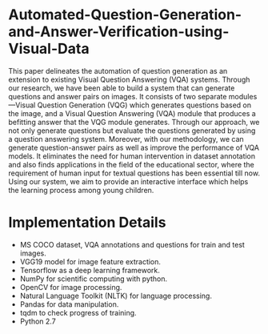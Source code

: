 # Automated-Question-Generation-and-Answer-Verification-using-Visual-Data

This paper delineates the automation of question generation as an extension to existing Visual Question Answering (VQA) systems. Through our research, we have been able to build a system that can generate questions and answer pairs on images. It consists of two separate modules—Visual Question Generation (VQG) which generates questions based on the image, and a Visual Question Answering (VQA) module that produces a befitting answer that the VQG module generates. Through our approach, we not only generate questions but evaluate the questions generated by using a question answering system. Moreover, with our methodology, we can generate question-answer pairs as well as improve the performance of VQA models. It eliminates the need for human intervention in dataset annotation and also finds applications in the field of the educational sector, where the requirement of human input for textual questions has been essential till now. Using our system, we aim to provide an interactive interface which helps the learning process among young children.

# Implementation Details

- MS COCO dataset,  VQA annotations and questions for train and test images.
- VGG19 model for image feature extraction.
- Tensorflow as a deep learning framework.
- NumPy for scientific computing with python.
- OpenCV for image processing.
- Natural Language Toolkit (NLTK) for language processing.
- Pandas for data manipulation.
- tqdm to check progress of training.
- Python 2.7

